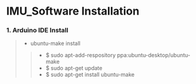 IMU_Software Installation
=========================
### 1. Arduino IDE Install
> + ubuntu-make install
> > + $ sudo apt-add-respository ppa:ubuntu-desktop/ubuntu-make
> > + $ sudo apt-get update
> > + $ sudo apt-get install ubuntu-make

